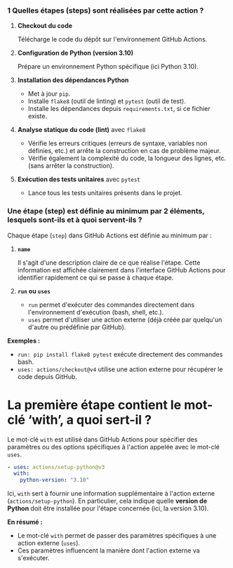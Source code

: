 
### 1 Quelles étapes (steps) sont réalisées par cette action ?

1. **Checkout du code**

   Télécharge le code du dépôt sur l'environnement GitHub Actions.
2. **Configuration de Python (version 3.10)**

   Prépare un environnement Python spécifique (ici Python 3.10).
3. **Installation des dépendances Python**

   * Met à jour `pip`.
   * Installe `flake8` (outil de linting) et `pytest` (outil de test).
   * Installe les dépendances depuis `requirements.txt`, si ce fichier existe.
4. **Analyse statique du code (lint)** avec `flake8`

   * Vérifie les erreurs critiques (erreurs de syntaxe, variables non définies, etc.) et arrête la construction en cas de problème majeur.
   * Vérifie également la complexité du code, la longueur des lignes, etc. (sans arrêter la construction).
5. **Exécution des tests unitaires** avec `pytest`

   * Lance tous les tests unitaires présents dans le projet.



### Une étape (step) est définie au minimum par 2 éléments, lesquels sont-ils et à quoi servent-ils ?

Chaque étape (`step`) dans GitHub Actions est définie au minimum par :

1. **`name`**

   Il s'agit d'une description claire de ce que réalise l'étape. Cette information est affichée clairement dans l'interface GitHub Actions pour identifier rapidement ce qui se passe à chaque étape.
2. **`run` ou `uses`**

   * `run` permet d'exécuter des commandes directement dans l'environnement d'exécution (bash, shell, etc.).
   * `uses` permet d'utiliser une action externe (déjà créée par quelqu'un d'autre ou prédéfinie par GitHub).

**Exemples :**

* `run: pip install flake8 pytest` exécute directement des commandes bash.
* `uses: actions/checkout@v4` utilise une action externe pour récupérer le code depuis GitHub.

# La première étape contient le mot-clé ‘with’, a quoi sert-il ?

Le mot-clé `with` est utilisé dans GitHub Actions pour spécifier des paramètres ou des options spécifiques à l'action appelée avec le mot-clé `uses`.

```yaml
- uses: actions/setup-python@v3
  with:
    python-version: "3.10"

```

Ici, `with` sert à fournir une information supplémentaire à l'action externe (`actions/setup-python`). En particulier, cela indique quelle **version de Python** doit être installée pour l'étape concernée (ici, la version 3.10).

**En résumé :**

* Le mot-clé `with` permet de passer des paramètres spécifiques à une action externe (`uses`).
* Ces paramètres influencent la manière dont l'action externe va s'exécuter.
